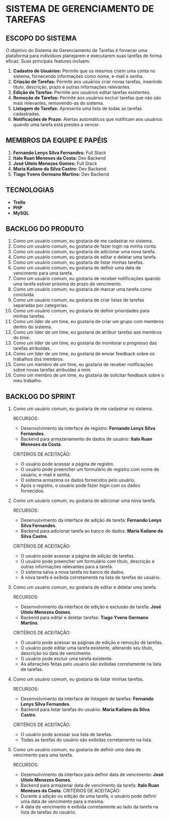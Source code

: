 # SISTEMA DE GERENCIAMENTO DE TAREFAS

## ESCOPO DO SISTEMA

O objetivo do Sistema de Gerenciamento de Tarefas é fornecer uma plataforma para indivíduos planejarem e executarem suas tarefas de forma eficaz. Suas principais features incluem:

1. **Cadastro de Usuários:** Permite que os mesmos criem uma conta no sistema, fornecendo informações como nome, e-mail e senha.
2. **Criação de Tarefas:** Permite aos usuários criar novas tarefas, inserindo título, descrição, prazo e outras informações relevantes.
3. **Edição de Tarefas:** Permite aos usuários editar tarefas existentes.
4. **Remoção de Tarefas:** Permite aos usuários excluir tarefas que não são mais relevantes, removendo-as do sistema.
5. **Listagem de Tarefas:** Apresenta uma lista de todas as tarefas cadastradas.
6. **Notificações de Prazo:** Alertas automáticos que notificam aos usuários quando uma tarefa está prestes a vencer.

## MEMBROS DA EQUIPE E PAPÉIS

1. **Fernando Lenys Silva Fernandes:** Full Stack
2. **Italo Ruan Meneses da Costa:** Dev Backend
3. **José Uitelo Menezes Gomes:** Full Stack
4. **Maria Kailane da Silva Castro:** Dev Backend
5. **Tiago Yvens Germano Martins:** Dev Backend

## TECNOLOGIAS

- **Trello**
- **PHP**
- **MySQL**

## BACKLOG DO PRODUTO

1. Como um usuário comum, eu gostaria de me cadastrar no sistema.
2. Como um usuário comum, eu gostaria de fazer login na minha conta.
3. Como um usuário comum, eu gostaria de adicionar uma nova tarefa.
4. Como um usuário comum, eu gostaria de editar e deletar uma tarefa.
5. Como um usuário comum, eu gostaria de listar minhas tarefas.
6. Como um usuário comum, eu gostaria de definir uma data de vencimento para uma tarefa.
7. Como um usuário comum, eu gostaria de receber notificações quando uma tarefa estiver próxima do prazo de vencimento.
8. Como um usuário comum, eu gostaria de marcar uma tarefa como concluída.
9. Como um usuário comum, eu gostaria de criar listas de tarefas separadas por categorias.
10. Como um usuário comum, eu gostaria de definir prioridades para minhas tarefas.
11. Como um líder de um time, eu gostaria de criar um grupo com membros dentro do sistema.
12. Como um líder de um time, eu gostaria de atribuir tarefas aos membros do time.
13. Como um líder de um time, eu gostaria de monitorar o progresso das tarefas atribuídas.
14. Como um líder de um time, eu gostaria de enviar feedback sobre os trabalhos dos membros.
15. Como um membro de um time, eu gostaria de receber notificações sobre novas tarefas atribuídas a mim.
16. Como um membro de um time, eu gostaria de solicitar feedback sobre o meu trabalho.

## BACKLOG DO SPRINT

1. Como um usuário comum, eu gostaria de me cadastrar no sistema.

   RECURSOS:
   - Desenvolvimento da interface de registro: **Fernando Lenys Silva Fernandes**.
   - Backend para armazenamento de dados de usuário: **Italo Ruan Meneses da Costa**.
   
   CRITÉRIOS DE ACEITAÇÃO:
   - O usuário pode acessar a página de registro.
   - O usuário pode preencher um formulário de registro com nome de usuário, e-mail e senha.
   - O sistema armazena os dados fornecidos pelo usuário.
   - Após o registro, o usuário pode fazer login com os dados fornecidos.
     
3. Como um usuário comum, eu gostaria de adicionar uma nova tarefa.

   RECURSOS:
   - Desenvolvimento da interface de adição de tarefa: **Fernando Lenys Silva Fernandes**.
   - Backend para adicionar tarefa ao banco de dados: **Maria Kailane da Silva Castro**.
     
   CRITÉRIOS DE ACEITAÇÃO:
   - O usuário pode acessar a página de adição de tarefas.
   - O usuário pode preencher um formulário com título, descrição e outras informações relevantes para a tarefa.
   - O sistema salva a nova tarefa no banco de dados.
   - A nova tarefa é exibida corretamente na lista de tarefas do usuário.

5. Como um usuário comum, eu gostaria de editar e deletar uma tarefa.

   RECURSOS:
   - Desenvolvimento da interface de edição e exclusão de tarefa: **José Uitelo Menezes Gomes**.
   - Backend para editar e deletar tarefas: **Tiago Yvens Germano Martins**.
     
   CRITÉRIOS DE ACEITAÇÃO:
   - O usuário pode acessar as páginas de edição e remoção de tarefas.
   - O usuário pode editar uma tarefa existente, alterando seu título, descrição ou data de vencimento.
   - O usuário pode excluir uma tarefa existente.
   - As alterações feitas pelo usuário são exibidas corretamente na lista de tarefas.

7. Como um usuário comum, eu gostaria de listar minhas tarefas.

   RECURSOS:
   - Desenvolvimento da interface de listagem de tarefas: **Fernando Lenys Silva Fernandes**.
   - Backend para listar tarefas do usuário: **Maria Kailane da Silva Castro**.
   
   CRITÉRIOS DE ACEITAÇÃO:
   - O usuário pode acessar sua lista de tarefas.
   - Todas as tarefas do usuário são exibidas corretamente na lista.

9. Como um usuário comum, eu gostaria de definir uma data de vencimento para uma tarefa.

   RECURSOS:
   - Desenvolvimento da interface para definir data de vencimento: **José Uitelo Menezes Gomes**.
   - Backend para armazenar data de vencimento da tarefa: **Italo Ruan Meneses da Costa**.
   CRITÉRIOS DE ACEITAÇÃO:
   - Durante a adição ou edição de uma tarefa, o usuário pode definir uma data de vencimento para a mesma.
   - A data de vencimento é exibida corretamente ao lado da tarefa na lista de tarefas do usuário.

